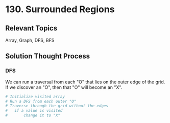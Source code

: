 # 130. Surrounded Regions

## Relevant Topics

Array, Graph, DFS, BFS

## Solution Thought Process

### DFS

We can run a traversal from each "O" that lies on the outer edge of the grid. If we discover an "O", then that "O" will become an "X".

```python
# Initialize visited array
# Run a DFS from each outer "O"
# Traverse through the grid without the edges
#   if a value is visited
#       change it to "X"
```
